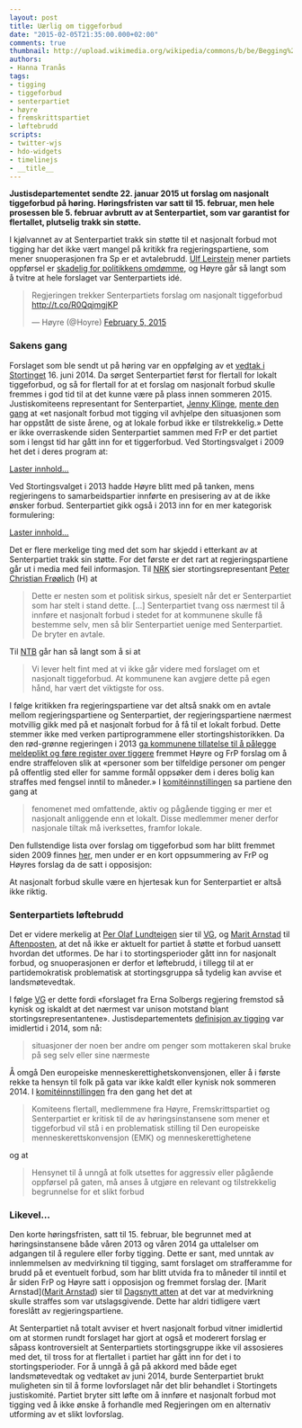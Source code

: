 ```yaml
---
layout: post
title: Uærlig om tiggeforbud
date: "2015-02-05T21:35:00.000+02:00"
comments: true
thumbnail: http://upload.wikimedia.org/wikipedia/commons/b/be/Begging%2C_Dublin%2C_October_2010.JPG
authors:
- Hanna Tranås
tags:
- tigging
- tiggeforbud
- senterpartiet
- høyre
- fremskrittspartiet
- løftebrudd
scripts:
- twitter-wjs
- hdo-widgets
- timelinejs
- __title__
---
```


**Justisdepartementet sendte 22. januar 2015 ut forslag om nasjonalt tiggeforbud på høring. Høringsfristen var satt til 15. februar, men hele prosessen ble 5. februar avbrutt av at Senterpartiet, som var garantist for flertallet, plutselig trakk sin støtte.**

I kjølvannet av at Senterpartiet trakk sin støtte til et nasjonalt forbud mot tigging har det ikke vært mangel på kritikk fra regjeringspartiene, som mener snuoperasjonen fra Sp er et avtalebrudd. [Ulf Leirstein](https://www.holderdeord.no/representatives/uil) mener partiets oppførsel er [skadelig for politikkens omdømme](http://www.vg.no/nyheter/innenriks/tigging/sp-gikk-fra-paadriver-til-motstander/a/23389470/), og Høyre går så langt som å tvitre at hele forslaget var Senterpartiets idé.

<blockquote class="twitter-tweet" lang="en"><p>Regjeringen trekker Senterpartiets forslag om nasjonalt tiggeforbud <a href="http://t.co/R0QqjmgjKP">http://t.co/R0QqjmgjKP</a></p>&mdash; Høyre (@Hoyre) <a href="https://twitter.com/Hoyre/status/563329915593175040">February 5, 2015</a></blockquote>

### Sakens gang

Forslaget som ble sendt ut på høring var en oppfølging av et [vedtak i Stortinget](https://stortinget.no/no/Saker-og-publikasjoner/Saker/Sak/?p=59721) 16. juni 2014. Da sørget Senterpartiet først for flertall for lokalt tiggeforbud, og så for flertall for at et forslag om nasjonalt forbud skulle fremmes i god tid til at det kunne være på plass innen sommeren 2015. Justiskomiteens representant for Senterpartiet, [Jenny Klinge](https://www.holderdeord.no/representatives/jkl), [mente den gang](https://stortinget.no/Global/pdf/Innstillinger/Stortinget/2013-2014/Inns-201314-275.pdf) at «et nasjonalt forbud mot tigging vil avhjelpe den situasjonen som har oppstått de siste årene, og at lokale forbud ikke er tilstrekkelig.» Dette er ikke overraskende siden Senterpartiet sammen med FrP er det partiet som i lengst tid har gått inn for et tiggerforbud. Ved Stortingsvalget i 2009 het det i deres program at:

<a class="hdo-promises-widget" data-promises="11688,3784" href="https://www.holderdeord.no/">Laster innhold...</a>

Ved Stortingsvalget i 2013 hadde Høyre blitt med på tanken, mens regjeringens to samarbeidspartier innførte en presisering av at de ikke ønsker forbud. Senterpartiet gikk også i 2013 inn for en mer kategorisk formulering:

<a class="hdo-promises-widget" data-promises="8306,11117,10273,8704,7541" href="https://www.holderdeord.no/">Laster innhold...</a>

Det er flere merkelige ting med det som har skjedd i etterkant av at Senterpartiet trakk sin støtte. For det første er det rart at regjeringspartiene går ut i media med feil informasjon. Til [NRK](http://www.nrk.no/norge/_-sp-har-fort-sine-eigne-bak-lyset-1.12191633) sier stortingsrepresentant [Peter Christian Frøølich](https://www.holderdeord.no/representatives/pcf) (H) at

> Dette er nesten som et politisk sirkus, spesielt når det er Senterpartiet som har stelt i stand dette. [...] Senterpartiet tvang oss nærmest til å innføre et nasjonalt forbud i stedet for at kommunene skulle få bestemme selv, men så blir Senterpartiet uenige med Senterpartiet. De bryter en avtale.

Til [NTB](http://www.dagbladet.no/2015/02/05/nyheter/politikk/senterpartiet/tiggerforbud/37552813/) går han så langt som å si at

> Vi lever helt fint med at vi ikke går videre med forslaget om et nasjonalt tiggeforbud. At kommunene kan avgjøre dette på egen hånd, har vært det viktigste for oss.

I følge kritikken fra regjeringspartiene var det altså snakk om en avtale mellom regjeringspartiene og Senterpartiet, der regjeringspartiene nærmest motvillig gikk med på et nasjonalt forbud for å få til et lokalt forbud. Dette stemmer ikke med verken partiprogrammene eller stortingshistorikken. Da den rød-grønne regjeringen i 2013 [ga kommunene tillatelse til å pålegge meldeplikt og føre register over tiggere](https://www.regjeringen.no/contentassets/95c5bacb247d4c27bc0de7397b9f55e0/no/pdfs/prp201220130152000dddpdfs.pdf) fremmet Høyre og FrP forslag om å endre straffeloven slik at «personer som ber tilfeldige personer om penger på offentlig sted eller for samme formål oppsøker dem i deres bolig kan straffes med fengsel inntil to måneder.» I [komitéinnstillingen](https://www.stortinget.no/Global/pdf/Innstillinger/Stortinget/2012-2013/Inns-201213-427.pdf) sa partiene den gang at

> fenomenet med omfattende, aktiv og pågående tigging er mer et nasjonalt anliggende enn et lokalt. Disse medlemmer mener derfor nasjonale tiltak må iverksettes, framfor lokale.

Den fullstendige lista over forslag om tiggeforbud som har blitt fremmet siden 2009 finnes [her](https://www.holderdeord.no/issues/17-gjeninnfore-forbud-mot-tigging), men under er en kort oppsummering av FrP og Høyres forslag da de satt i opposisjon:

<div id="u-rlig-om-tiggeforbud-timeline"></div>

At nasjonalt forbud skulle være en hjertesak kun for Senterpartiet er altså ikke riktig.

### Senterpartiets løftebrudd

Det er videre merkelig at [Per Olaf Lundteigen](https://www.holderdeord.no/representatives/pol) sier til [VG](http://www.vg.no/nyheter/innenriks/norsk-politikk/senterpartiet-trekker-stoetten-til-tiggeforbud/a/23389410/), og [Marit Arnstad](https://www.holderdeord.no/representatives/maa) til [Aftenposten](http://www.aftenposten.no/nyheter/iriks/Sp-lederen---Mobilisering-fra-grasrota-har-fort-til-nei-til-tiggeforbud-7889698.html), at det nå ikke er aktuelt for partiet å støtte et forbud uansett hvordan det utformes. De har i to stortingsperioder gått inn for nasjonalt forbud, og snuoperasjonen er derfor et løftebrudd, i tillegg til at er partidemokratisk problematisk at stortingsgruppa så tydelig kan avvise et landsmøtevedtak.

I følge [VG](http://www.vg.no/nyheter/innenriks/norsk-politikk/senterpartiet-trekker-stoetten-til-tiggeforbud/a/23389410/) er dette fordi «forslaget fra Erna Solbergs regjering fremstod så kynisk og iskaldt at det nærmest var unison motstand blant stortingsrepresentantene». Justisdepartementets [definisjon av tigging](https://www.regjeringen.no/contentassets/3b398ab7520948879f13c6208194a472/no/pdfs/prp201320140083000dddpdfs.pdf) var imidlertid i 2014, som nå:  

> situasjoner der noen ber andre om penger som mottakeren skal bruke på seg selv eller sine nærmeste

Å omgå Den europeiske menneskerettighetskonvensjonen, eller å i første rekke ta hensyn til folk på gata var ikke kaldt eller kynisk nok sommeren 2014. I [komitéinnstillingen](https://stortinget.no/Global/pdf/Innstillinger/Stortinget/2013-2014/Inns-201314-275.pdf) fra den gang het det at

> Komiteens flertall, medlemmene fra Høyre, Fremskrittspartiet og Senterpartiet er kritisk til de av høringsinstansene som mener et tiggeforbud vil stå i en problematisk stilling til Den europeiske menneskerettskonvensjon (EMK) og menneskerettighetene

og at

> Hensynet til å unngå at folk utsettes for aggressiv eller pågående oppførsel på gaten, må anses å utgjøre en relevant og tilstrekkelig begrunnelse for et slikt forbud

### Likevel…

Den korte høringsfristen, satt til 15. februar, ble begrunnet med at høringsinstansene både våren 2013 og våren 2014 ga uttalelser om adgangen til å regulere eller forby tigging. Dette er sant, med unntak av innlemmelsen av medvirkning til tigging, samt forslaget om strafferamme for brudd på et eventuelt forbud, som har blitt utvida fra to måneder til inntil et år siden FrP og Høyre satt i opposisjon og fremmet forslag der. [Marit Arnstad]([Marit Arnstad](https://www.holderdeord.no/representatives/maa)) sier til [Dagsnytt atten](http://radio.nrk.no/serie/dagsnytt-atten/nmag03002515/05-02-2015#t=47s) at det var at medvirkning skulle straffes som var utslagsgivende. Dette har aldri tidligere vært foreslått av regjeringspartiene.

At Senterpartiet nå totalt avviser et hvert nasjonalt forbud vitner imidlertid om at stormen rundt forslaget har gjort at også et moderert forslag er såpass kontroversielt at Senterpartiets stortingsgruppe ikke vil assosieres med det, til tross for at flertallet i partiet har gått inn for det i to stortingsperioder. For å unngå å gå på akkord med både eget landsmøtevedtak og vedtaket av juni 2014, burde Senterpartiet brukt muligheten sin til å forme lovforslaget når det blir behandlet i Stortingets justiskomité. Partiet bryter sitt løfte om å innføre et nasjonalt forbud mot tigging ved å ikke ønske å forhandle med Regjeringen om en alternativ utforming av et slikt lovforslag.

